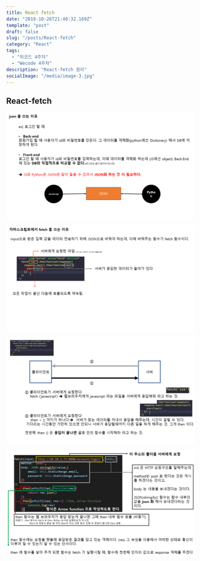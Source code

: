 ```yaml
---
title: React fetch
date: "2019-10-26T21:40:32.169Z"
template: "post"
draft: false
slug: "/posts/React-fetch"
category: "React"
tags:
  - "위코드 4주차"
  - "Wecode 4주차"
description: "React-fetch 원리"
socialImage: "/media/image-3.jpg"
---
```



## React-fetch
​![](/media/React/fetch1.PNG)




![](/media/React/fetch2.PNG)




![](/media/React/fetch3.PNG)




![](/media/React/fetch4.PNG)





